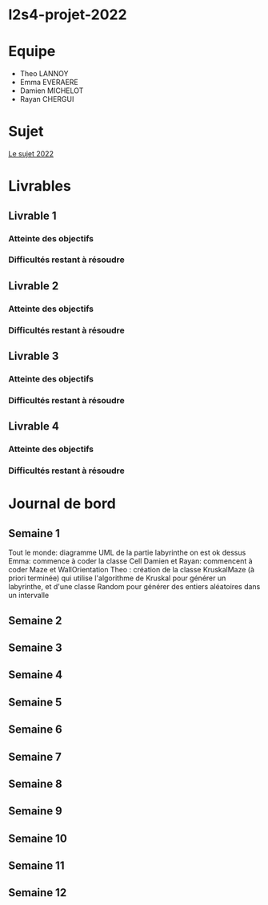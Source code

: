 # l2s4-projet-2022

# Equipe

- Theo LANNOY
- Emma EVERAERE
- Damien MICHELOT
- Rayan CHERGUI

# Sujet

[Le sujet 2022](https://www.fil.univ-lille1.fr/portail/index.php?dipl=L&sem=S4&ue=Projet&label=Documents)

# Livrables

## Livrable 1

### Atteinte des objectifs

### Difficultés restant à résoudre

## Livrable 2

### Atteinte des objectifs

### Difficultés restant à résoudre

## Livrable 3

### Atteinte des objectifs

### Difficultés restant à résoudre

## Livrable 4

### Atteinte des objectifs

### Difficultés restant à résoudre

# Journal de bord

## Semaine 1
Tout le monde: diagramme UML de la partie labyrinthe on est ok dessus
Emma: commence à coder la classe Cell
Damien et Rayan: commencent à coder Maze et WallOrientation 
Theo : création de la classe KruskalMaze (à priori terminée) qui utilise l'algorithme de Kruskal pour générer un labyrinthe, et d'une classe Random pour générer des entiers aléatoires dans un intervalle

## Semaine 2

## Semaine 3

## Semaine 4

## Semaine 5

## Semaine 6

## Semaine 7

## Semaine 8

## Semaine 9

## Semaine 10

## Semaine 11

## Semaine 12
